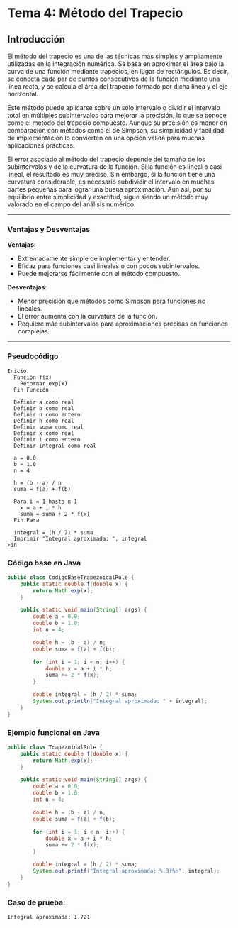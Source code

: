 # Tema 4: Método del Trapecio

## Introducción

El método del trapecio es una de las técnicas más simples y ampliamente utilizadas en la integración numérica. Se basa en aproximar el área bajo la curva de una función mediante trapecios, en lugar de rectángulos. Es decir, se conecta cada par de puntos consecutivos de la función mediante una línea recta, y se calcula el área del trapecio formado por dicha línea y el eje horizontal.

Este método puede aplicarse sobre un solo intervalo o dividir el intervalo total en múltiples subintervalos para mejorar la precisión, lo que se conoce como el método del trapecio compuesto. Aunque su precisión es menor en comparación con métodos como el de Simpson, su simplicidad y facilidad de implementación lo convierten en una opción válida para muchas aplicaciones prácticas.

El error asociado al método del trapecio depende del tamaño de los subintervalos y de la curvatura de la función. Si la función es lineal o casi lineal, el resultado es muy preciso. Sin embargo, si la función tiene una curvatura considerable, es necesario subdividir el intervalo en muchas partes pequeñas para lograr una buena aproximación. Aun así, por su equilibrio entre simplicidad y exactitud, sigue siendo un método muy valorado en el campo del análisis numérico.

---

### Ventajas y Desventajas

**Ventajas:**
- Extremadamente simple de implementar y entender.
- Eficaz para funciones casi lineales o con pocos subintervalos.
- Puede mejorarse fácilmente con el método compuesto.

**Desventajas:**
- Menor precisión que métodos como Simpson para funciones no lineales.
- El error aumenta con la curvatura de la función.
- Requiere más subintervalos para aproximaciones precisas en funciones complejas.

---

### Pseudocódigo

```text
Inicio
  Función f(x)
    Retornar exp(x)
  Fin Función

  Definir a como real
  Definir b como real
  Definir n como entero
  Definir h como real
  Definir suma como real
  Definir x como real
  Definir i como entero
  Definir integral como real

  a = 0.0
  b = 1.0
  n = 4

  h = (b - a) / n
  suma = f(a) + f(b)

  Para i = 1 hasta n-1
    x = a + i * h
    suma = suma + 2 * f(x)
  Fin Para

  integral = (h / 2) * suma
  Imprimir "Integral aproximada: ", integral
Fin
```

### Código base en Java

```java
public class CodigoBaseTrapezoidalRule {
    public static double f(double x) {
        return Math.exp(x);
    }

    public static void main(String[] args) {
        double a = 0.0;
        double b = 1.0;
        int n = 4;

        double h = (b - a) / n;
        double suma = f(a) + f(b);

        for (int i = 1; i < n; i++) {
            double x = a + i * h;
            suma += 2 * f(x);
        }

        double integral = (h / 2) * suma;
        System.out.println("Integral aproximada: " + integral);
    }
}
```

### Ejemplo funcional en Java

```java
public class TrapezoidalRule {
    public static double f(double x) {
        return Math.exp(x);
    }

    public static void main(String[] args) {
        double a = 0.0;
        double b = 1.0;
        int n = 4;

        double h = (b - a) / n;
        double suma = f(a) + f(b);

        for (int i = 1; i < n; i++) {
            double x = a + i * h;
            suma += 2 * f(x);
        }

        double integral = (h / 2) * suma;
        System.out.printf("Integral aproximada: %.3f%n", integral);
    }
}
```

### Caso de prueba:

```text
Integral aproximada: 1.721
```
